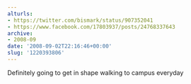 ```yaml
---
alturls:
- https://twitter.com/bismark/status/907352041
- https://www.facebook.com/17803937/posts/24768337643
archive:
- 2008-09
date: '2008-09-02T22:16:46+00:00'
slug: '1220393806'
---
```


Definitely going to get in shape walking to campus everyday

